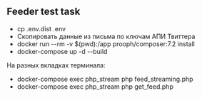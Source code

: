 ## Feeder test task

* cp .env.dist .env
* Скопировать данные из письма по ключам АПИ Твиттера
* docker run --rm -v $(pwd):/app prooph/composer:7.2 install
* docker-compose up -d --build

На разных  вкладках терминала:
* docker-compose exec php_stream php feed_streaming.php
* docker-compose exec php_stream php get_feed.php